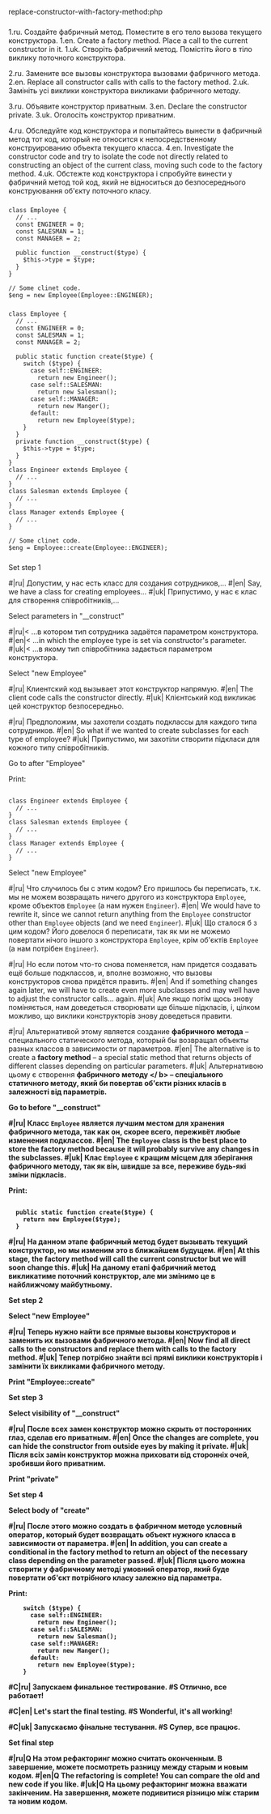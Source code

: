 replace-constructor-with-factory-method:php

###

1.ru. Создайте фабричный метод. Поместите в его тело вызова текущего конструктора.
1.en. Create a factory method. Place a call to the current constructor in it.
1.uk. Створіть фабричний метод. Помістіть його в тіло виклику поточного конструктора.

2.ru. Замените все вызовы конструктора вызовами фабричного метода.
2.en. Replace all constructor calls with calls to the factory method.
2.uk. Замініть усі виклики конструктора викликами фабричного методу.

3.ru. Объявите конструктор приватным.
3.en. Declare the constructor private.
3.uk. Оголосіть конструктор приватним.

4.ru. Обследуйте код конструктора и попытайтесь вынести в фабричный метод тот код, который не относится к непосредственному конструированию объекта текущего класса.
4.en. Investigate the constructor code and try to isolate the code not directly related to constructing an object of the current class, moving such code to the factory method.
4.uk. Обстежте код конструктора і спробуйте винести у фабричний метод той код, який не відноситься до безпосереднього конструювання об'єкту поточного класу.



###

```
class Employee {
  // ...
  const ENGINEER = 0;
  const SALESMAN = 1;
  const MANAGER = 2;

  public function __construct($type) {
    $this->type = $type;
  }
}

// Some clinet code.
$eng = new Employee(Employee::ENGINEER);
```

###

```
class Employee {
  // ...
  const ENGINEER = 0;
  const SALESMAN = 1;
  const MANAGER = 2;

  public static function create($type) {
    switch ($type) {
      case self::ENGINEER:
        return new Engineer();
      case self::SALESMAN:
        return new Salesman();
      case self::MANAGER:
        return new Manger();
      default:
        return new Employee($type);
    }
  }
  private function __construct($type) {
    $this->type = $type;
  }
}
class Engineer extends Employee {
  // ...
}
class Salesman extends Employee {
  // ...
}
class Manager extends Employee {
  // ...
}

// Some clinet code.
$eng = Employee::create(Employee::ENGINEER);
```

###

Set step 1

#|ru| Допустим, у нас есть класс для создания сотрудников,…
#|en| Say, we have a class for creating employees…
#|uk| Припустимо, у нас є клас для створення співробітників,…

Select parameters in "__construct"

#|ru|< …в котором тип сотрудника задаётся параметром конструктора.
#|en|< …in which the employee type is set via constructor's parameter.
#|uk|< …в якому тип співробітника задається параметром конструктора.

Select "new Employee"

#|ru| Клиентский код вызывает этот конструктор напрямую.
#|en| The client code calls the constructor directly.
#|uk| Клієнтський код викликає цей конструктор безпосередньо.

#|ru| Предположим, мы захотели создать подклассы для каждого типа сотрудников.
#|en| So what if we wanted to create subclasses for each type of employee?
#|uk| Припустимо, ми захотіли створити підкласи для кожного типу співробітників.

Go to after "Employee"

Print:
```

class Engineer extends Employee {
  // ...
}
class Salesman extends Employee {
  // ...
}
class Manager extends Employee {
  // ...
}
```

Select "new Employee"

#|ru| Что случилось бы с этим кодом? Его пришлось бы переписать, т.к. мы не можем возвращать ничего другого из конструктора <code>Employee</code>, кроме объектов <code>Employee</code> (а нам нужен <code>Engineer</code>).
#|en| We would have to rewrite it, since we cannot return anything from the <code>Employee</code> constructor other than <code>Employee</code> objects (and we need <code>Engineer</code>).
#|uk| Що сталося б з цим кодом? Його довелося б переписати, так як ми не можемо повертати нічого іншого з конструктора <code>Employee</code>, крім об'єктів <code>Employee</code> (а нам потрібен <code>Engineer</code>).

#|ru| Но если потом что-то снова поменяется, нам придется создавать ещё больше подклассов, и, вполне возможно, что вызовы конструкторов снова придётся править.
#|en| And if something changes again later, we will have to create even more subclasses and may well have to adjust the constructor calls… again.
#|uk| Але якщо потім щось знову поміняється, нам доведеться створювати ще більше підкласів, і, цілком можливо, що виклики конструкторів знову доведеться правити.

#|ru| Альтернативой этому является создание <b>фабричного метода</b> – специального статического метода, который бы возвращал объекты разных классов в зависимости от параметров.
#|en| The alternative is to create a <b>factory method</b> – a special static method that returns objects of different classes depending on particular parameters.
#|uk| Альтернативою цьому є створення <b> фабричного методу </ b> – спеціального статичного методу, який би повертав об'єкти різних класів в залежності від параметрів.

Go to before "__construct"

#|ru| Класс <code>Employee</code> является лучшим местом для хранения фабричного метода, так как он, скорее всего, переживёт любые изменения подклассов.
#|en| The <code>Employee</code> class is the best place to store the factory method because it will probably survive any changes in the subclasses.
#|uk| Клас <code>Employee</code> є кращим місцем для зберігання фабричного методу, так як він, швидше за все, переживе будь-які зміни підкласів.

Print:
```

  public static function create($type) {
    return new Employee($type);
  }
```

#|ru| На данном этапе фабричный метод будет вызывать текущий конструктор, но мы изменим это в ближайшем будущем.
#|en| At this stage, the factory method will call the current constructor but we will soon change this.
#|uk| На даному етапі фабричний метод викликатиме поточний конструктор, але ми змінимо це в найближчому майбутньому.

Set step 2

Select "new Employee"

#|ru| Теперь нужно найти все прямые вызовы конструкторов и заменить их вызовами фабричного метода.
#|en| Now find all direct calls to the constructors and replace them with calls to the factory method.
#|uk| Тепер потрібно знайти всі прямі виклики конструкторів і замінити їх викликами фабричного методу.

Print "Employee::create"

Set step 3

Select visibility of "__construct"

#|ru| После всех замен конструктор можно скрыть от посторонних глаз, сделав его приватным.
#|en| Once the changes are complete, you can hide the constructor from outside eyes by making it private.
#|uk| Після всіх замін конструктор можна приховати від сторонніх очей, зробивши його приватним.

Print "private"

Set step 4

Select body of "create"

#|ru| После этого можно создать в фабричном методе условный оператор, который будет возвращать объект нужного класса в зависимости от параметра.
#|en| In addition, you can create a conditional in the factory method to return an object of the necessary class depending on the parameter passed.
#|uk| Після цього можна створити у фабричному методі умовний оператор, який буде повертати об'єкт потрібного класу залежно від параметра.

Print:
```
    switch ($type) {
      case self::ENGINEER:
        return new Engineer();
      case self::SALESMAN:
        return new Salesman();
      case self::MANAGER:
        return new Manger();
      default:
        return new Employee($type);
    }
```

#C|ru| Запускаем финальное тестирование.
#S Отлично, все работает!

#C|en| Let's start the final testing.
#S Wonderful, it's all working!

#C|uk| Запускаємо фінальне тестування.
#S Супер, все працює.

Set final step

#|ru|Q На этом рефакторинг можно считать оконченным. В завершение, можете посмотреть разницу между старым и новым кодом.
#|en|Q The refactoring is complete! You can compare the old and new code if you like.
#|uk|Q На цьому рефакторинг можна вважати закінченим. На завершення, можете подивитися різницю між старим та новим кодом.